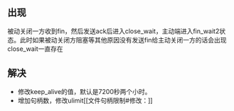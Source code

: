 ## 出现
被动关闭一方收到fin，然后发送ack后进入close_wait，主动端进入fin_wait2状态。此时如果被动关闭方阻塞等其他原因没有发送fin给主动关闭一方的话会出现close_wait一直存在

## 解决
- 修改keep_alive的值，默认是7200秒两个小时。
- 增加句柄数，修改ulimit[[文件句柄限制#修改：]]